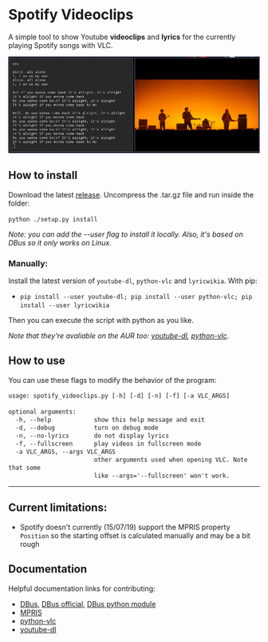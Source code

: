 # Spotify Videoclips

A simple tool to show Youtube **videoclips** and **lyrics** for the currently playing Spotify songs with VLC.

![example](screenshots/screenshot.png)

## How to install

Download the latest [release](https://github.com/marioortizmanero/spotify-videoclips/releases). Uncompress the .tar.gz file and run inside the folder:

`python ./setup.py install`

*Note: you can add the --user flag to install it locally.*
*Also, it's based on DBus so it only works on Linux.*

### Manually:

Install the latest version of `youtube-dl`, `python-vlc` and `lyricwikia`. With pip:

* `pip install --user youtube-dl; pip install --user python-vlc; pip install --user lyricwikia`

Then you can execute the script with python as you like.

*Note that they're avaliable on the AUR too: [youtube-dl](https://www.archlinux.org/packages/community/any/youtube-dl/), [python-vlc](https://aur.archlinux.org/packages/python-vlc/)*.


## How to use

You can use these flags to modify the behavior of the program:

```
usage: spotify_videoclips.py [-h] [-d] [-n] [-f] [-a VLC_ARGS]

optional arguments:
  -h, --help            show this help message and exit
  -d, --debug           turn on debug mode
  -n, --no-lyrics       do not display lyrics
  -f, --fullscreen      play videos in fullscreen mode
  -a VLC_ARGS, --args VLC_ARGS
                        other arguments used when opening VLC. Note that some
                        like --args='--fullscreen' won't work.
```

---

## Current limitations:
* Spotify doesn't currently (15/07/19) support the MPRIS property `Position` so the starting offset is calculated manually and may be a bit rough

## Documentation

Helpful documentation links for contributing:
* [DBus](https://dbus.freedesktop.org/doc/dbus-specification.html), [DBus official](https://dbus.freedesktop.org/doc/dbus-specification.html), [DBus python module](https://dbus.freedesktop.org/doc/dbus-python/tutorial.html)
* [MPRIS](https://specifications.freedesktop.org/mpris-spec/latest/Player_Interface.html#Property:Position)
* [python-vlc](https://www.olivieraubert.net/vlc/python-ctypes/doc/)
* [youtube-dl](https://github.com/ytdl-org/youtube-dl)

